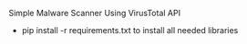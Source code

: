 Simple Malware Scanner Using VirusTotal API 
- pip install -r requirements.txt to install all needed libraries 
